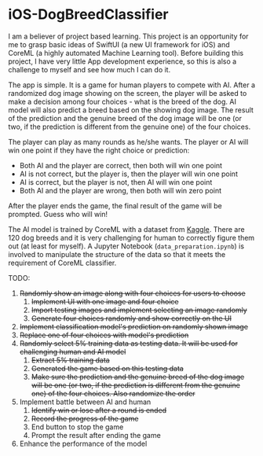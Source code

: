 # iOS-DogBreedClassifier

I am a believer of project based learning. This project is an opportunity for me to grasp basic ideas of SwiftUI (a new UI framework for iOS) and CoreML (a highly automated Machine Learning tool). Before building this project, I have very little App development experience, so this is also a challenge to myself and see how much I can do it.

The app is simple. It is a game for human players to compete with AI. After a randomized dog image showing on the screen, the player will be asked to make a decision among four choices - what is the breed of the dog. AI model will also predict a breed based on the showing dog image. The result of the prediction and the genuine breed of the dog image will be one (or two, if the prediction is different from the genuine one) of the four choices.

The player can play as many rounds as he/she wants. The player or AI will win one point if they have the right choice or prediction:

- Both AI and the player are correct, then both will win one point
- AI is not correct, but the player is, then the player will win one point
- AI is correct, but the player is not, then AI will win one point
- Both AI and the player are wrong, then both will win zero point

After the player ends the game, the final result of the game will be prompted. Guess who will win!

The AI model is trained by CoreML with a dataset from [Kaggle](https://www.kaggle.com/c/dog-breed-identification/data). There are 120 dog breeds and it is very challenging for human to correctly figure them out (at least for myself). A Jupyter Notebook (`data_preparation.ipynb`) is involved to manipulate the structure of the data so that it meets the requirement of CoreML classifier.

TODO:

1. ~~Randomly show an image along with four choices for users to choose~~
   1. ~~Implement UI with one image and four choice~~
   2. ~~Import testing images and implement selecting an image randomly~~
   3. ~~Generate four choices randomly and show correctly on the UI~~
2. ~~Implement classification model's prediction on randomly shown image~~
3. ~~Replace one of four choices with model's prediction~~
4. ~~Randomly select 5% training data as testing data. It will be used for challenging human and AI model~~
   1. ~~Extract 5% training data~~
   2. ~~Generated the game based on this testing data~~
   3. ~~Make sure the prediction and the genuine breed of the dog image will be one (or two, if the prediction is different from the genuine one) of the four choices. Also randomize the order~~
5. Implement battle between AI and human
   1. ~~Identify win or lose after a round is ended~~
   2. ~~Record the progress of the game~~
   3. End button to stop the game
   4. Prompt the result after ending the game
6. Enhance the performance of the model
